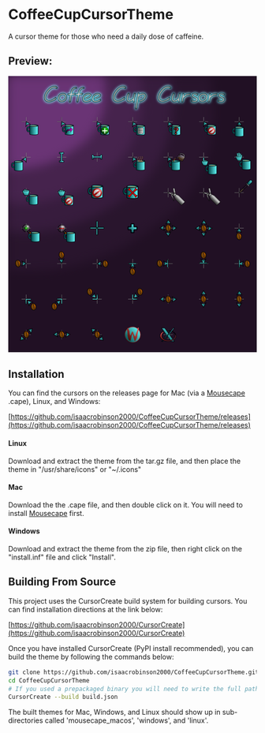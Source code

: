 # CoffeeCupCursorTheme
A cursor theme for those who need a daily dose of caffeine.

## Preview:
<img src="DarkPreview.png">

## Installation

You can find the cursors on the releases page for Mac (via a [Mousecape](https://github.com/alexzielenski/Mousecape) .cape), Linux, and Windows:

[https://github.com/isaacrobinson2000/CoffeeCupCursorTheme/releases](https://github.com/isaacrobinson2000/CoffeeCupCursorTheme/releases)

#### Linux

Download and extract the theme from the tar.gz file, and then place the theme in "/usr/share/icons" or "~/.icons"

#### Mac

Download the the .cape file, and then double click on it. You will need to install [Mousecape](https://github.com/alexzielenski/Mousecape/releases) first.

#### Windows

Download and extract the theme from the zip file, then right click on the "install.inf" file and click "Install".

## Building From Source

This project uses the CursorCreate build system for building cursors. You can find installation directions at the link below:

[https://github.com/isaacrobinson2000/CursorCreate](https://github.com/isaacrobinson2000/CursorCreate)

Once you have installed CursorCreate (PyPI install recommended), you can build the theme by following the commands below:
```bash
git clone https://github.com/isaacrobinson2000/CoffeeCupCursorTheme.git
cd CoffeeCupCursorTheme
# If you used a prepackaged binary you will need to write the full path to the binary instead of just 'CursorCreate':
CursorCreate --build build.json
```
The built themes for Mac, Windows, and Linux should show up in sub-directories called 'mousecape_macos', 'windows', and 'linux'.
